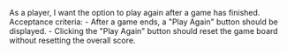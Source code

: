 As a player, I want the option to play again after a game has finished.
    Acceptance criteria:
    - After a game ends, a "Play Again" button should be displayed.
    - Clicking the "Play Again" button should reset the game board without resetting the overall score.
